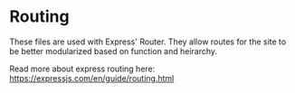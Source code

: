 # Routing
These files are used with Express' Router. They allow routes for the site to be better modularized based on function and heirarchy.

Read more about express routing here: https://expressjs.com/en/guide/routing.html